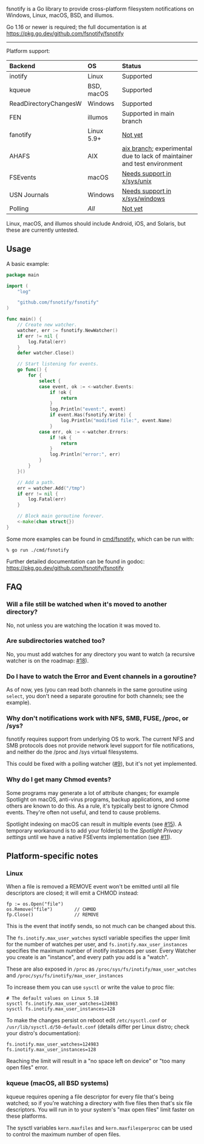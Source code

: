 fsnotify is a Go library to provide cross-platform filesystem notifications on
Windows, Linux, macOS, BSD, and illumos.

Go 1.16 or newer is required; the full documentation is at
https://pkg.go.dev/github.com/fsnotify/fsnotify

---

Platform support:

| Backend               | OS         | Status                                                                    |
| :-------------------- | :--------- | :------------------------------------------------------------------------ |
| inotify               | Linux      | Supported                                                                 |
| kqueue                | BSD, macOS | Supported                                                                 |
| ReadDirectoryChangesW | Windows    | Supported                                                                 |
| FEN                   | illumos    | Supported in main branch                                                  |
| fanotify              | Linux 5.9+ | [Not yet](https://github.com/fsnotify/fsnotify/issues/114)                |
| AHAFS                 | AIX        | [aix branch]; experimental due to lack of maintainer and test environment |
| FSEvents              | macOS      | [Needs support in x/sys/unix][fsevents]                                   |
| USN Journals          | Windows    | [Needs support in x/sys/windows][usn]                                     |
| Polling               | *All*      | [Not yet](https://github.com/fsnotify/fsnotify/issues/9)                  |

Linux, macOS, and illumos should include Android, iOS, and Solaris, but these
are currently untested.

[fsevents]:   https://github.com/fsnotify/fsnotify/issues/11#issuecomment-1279133120
[usn]:        https://github.com/fsnotify/fsnotify/issues/53#issuecomment-1279829847
[aix branch]: https://github.com/fsnotify/fsnotify/issues/353#issuecomment-1284590129

Usage
-----
A basic example:

```go
package main

import (
    "log"

    "github.com/fsnotify/fsnotify"
)

func main() {
    // Create new watcher.
    watcher, err := fsnotify.NewWatcher()
    if err != nil {
        log.Fatal(err)
    }
    defer watcher.Close()

    // Start listening for events.
    go func() {
        for {
            select {
            case event, ok := <-watcher.Events:
                if !ok {
                    return
                }
                log.Println("event:", event)
                if event.Has(fsnotify.Write) {
                    log.Println("modified file:", event.Name)
                }
            case err, ok := <-watcher.Errors:
                if !ok {
                    return
                }
                log.Println("error:", err)
            }
        }
    }()

    // Add a path.
    err = watcher.Add("/tmp")
    if err != nil {
        log.Fatal(err)
    }

    // Block main goroutine forever.
    <-make(chan struct{})
}
```

Some more examples can be found in [cmd/fsnotify](cmd/fsnotify), which can be
run with:

    % go run ./cmd/fsnotify

Further detailed documentation can be found in godoc:
https://pkg.go.dev/github.com/fsnotify/fsnotify

FAQ
---
### Will a file still be watched when it's moved to another directory?
No, not unless you are watching the location it was moved to.

### Are subdirectories watched too?
No, you must add watches for any directory you want to watch (a recursive
watcher is on the roadmap: [#18]).

[#18]: https://github.com/fsnotify/fsnotify/issues/18

### Do I have to watch the Error and Event channels in a goroutine?
As of now, yes (you can read both channels in the same goroutine using `select`,
you don't need a separate goroutine for both channels; see the example).

### Why don't notifications work with NFS, SMB, FUSE, /proc, or /sys?
fsnotify requires support from underlying OS to work. The current NFS and SMB
protocols does not provide network level support for file notifications, and
neither do the /proc and /sys virtual filesystems.

This could be fixed with a polling watcher ([#9]), but it's not yet implemented.

[#9]: https://github.com/fsnotify/fsnotify/issues/9

### Why do I get many Chmod events?
Some programs may generate a lot of attribute changes; for example Spotlight on
macOS, anti-virus programs, backup applications, and some others are known to do
this. As a rule, it's typically best to ignore Chmod events. They're often not
useful, and tend to cause problems.

Spotlight indexing on macOS can result in multiple events (see [#15]). A
temporary workaround is to add your folder(s) to the *Spotlight Privacy
settings* until we have a native FSEvents implementation (see [#11]).

[#11]: https://github.com/fsnotify/fsnotify/issues/11
[#15]: https://github.com/fsnotify/fsnotify/issues/15

Platform-specific notes
-----------------------
### Linux
When a file is removed a REMOVE event won't be emitted until all file
descriptors are closed; it will emit a CHMOD instead:

    fp := os.Open("file")
    os.Remove("file")        // CHMOD
    fp.Close()               // REMOVE

This is the event that inotify sends, so not much can be changed about this.

The `fs.inotify.max_user_watches` sysctl variable specifies the upper limit for
the number of watches per user, and `fs.inotify.max_user_instances` specifies
the maximum number of inotify instances per user. Every Watcher you create is an
"instance", and every path you add is a "watch".

These are also exposed in `/proc` as `/proc/sys/fs/inotify/max_user_watches` and
`/proc/sys/fs/inotify/max_user_instances`

To increase them you can use `sysctl` or write the value to proc file:

    # The default values on Linux 5.18
    sysctl fs.inotify.max_user_watches=124983
    sysctl fs.inotify.max_user_instances=128

To make the changes persist on reboot edit `/etc/sysctl.conf` or
`/usr/lib/sysctl.d/50-default.conf` (details differ per Linux distro; check your
distro's documentation):

    fs.inotify.max_user_watches=124983
    fs.inotify.max_user_instances=128

Reaching the limit will result in a "no space left on device" or "too many open
files" error.

### kqueue (macOS, all BSD systems)
kqueue requires opening a file descriptor for every file that's being watched;
so if you're watching a directory with five files then that's six file
descriptors. You will run in to your system's "max open files" limit faster on
these platforms.

The sysctl variables `kern.maxfiles` and `kern.maxfilesperproc` can be used to
control the maximum number of open files.
